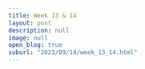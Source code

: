 ```yaml
---
title: Week 13 & 14
layout: post
description: null
image: null
open_blog: true
suburl: "2023/09/14/week_13_14.html"
---
```

